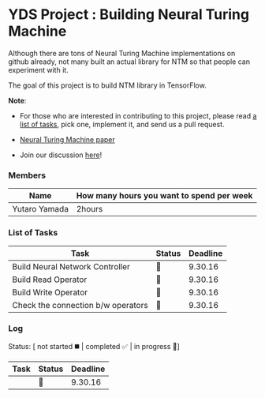 # YDS Project : Building Neural Turing Machine 

Although there are tons of Neural Turing Machine implementations on github already, 
not many built an actual library for NTM so that people can experiment with it.

The goal of this project is to build NTM library in TensorFlow. 

**Note**: 
- For those who are interested in contributing to this project, please read [a list of tasks](), pick one, implement it, and send us a pull request. 

- [Neural Turing Machine paper](https://arxiv.org/abs/1410.5401)

- Join our discussion [here]()!

### Members
| Name | How many hours you want to spend per week|
|------|--------|
|Yutaro Yamada | 2hours |


### List of Tasks
| Task | Status | Deadline |
|------|--------|----------|
|Build Neural Network Controller |:speech_balloon:|9.30.16|
|Build Read Operator |:speech_balloon:|9.30.16|
|Build Write Operator |:speech_balloon:|9.30.16|
|Check the connection b/w operators |:speech_balloon:|9.30.16|


### Log 
Status: [ not started :black_medium_square: | completed :white_check_mark: | in progress :speech_balloon:]

| Task | Status | Deadline |
|------|--------|----------|
| |:speech_balloon:|9.30.16|





